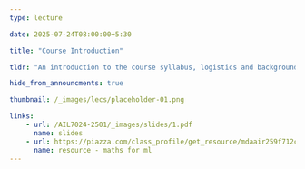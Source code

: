 ```yaml
---
type: lecture

date: 2025-07-24T08:00:00+5:30

title: "Course Introduction"

tldr: "An introduction to the course syllabus, logistics and background."

hide_from_announcments: true

thumbnail: /_images/lecs/placeholder-01.png

links: 
    - url: /AIL7024-2501/_images/slides/1.pdf
      name: slides  
    - url: https://piazza.com/class_profile/get_resource/mdaair259f712c/mdgvrw8e1hz6o4
      name: resource - maths for ml
---
```

